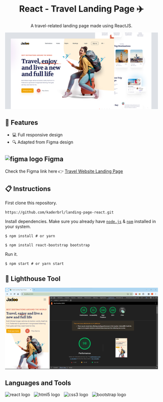 # <h1 align="center">React - Travel Landing Page ✈️</h1>

<p align="center">A travel-related landing page made using ReactJS.</p>

<div align="center">
    <img  src="/public/images/travel_preview.png" alt="Landing Page with React" title="Landing Page" />
</div>

## 💎 Features

<ul>
  <li>💻 Full responsive design</li>
  <li>🔍 Adapted from Figma design</li>
</ul>

## <img src="https://cdn.jsdelivr.net/gh/devicons/devicon/icons/figma/figma-original.svg" height="22" alt="figma logo"  /> Figma
Check the Figma link here 👉 [Travel Website Landing Page](https://www.figma.com/community/file/993910904620677970)

## 📋 Instructions

First clone this repository.

```shell
https://github.com/kaderbrl/landing-page-react.git
```

Install dependencies. Make sure you already have [`node.js`](https://nodejs.org/en/) & [`npm`](https://www.npmjs.com/) installed in your system.

```shell
$ npm install # or yarn
```
```shell
$ npm install react-bootstrap bootstrap
```

Run it.

```shell
$ npm start # or yarn start
```

## 🧩 Lighthouse Tool
<div align="center">
    <img  src="/public/images/travel_lighthouse.png" alt="Landing Page Lighthouse with React" title="Landing Page" />
</div>

## Languages and Tools

<div align="left">
  <img src="https://cdn.jsdelivr.net/gh/devicons/devicon/icons/react/react-original.svg" height="30" alt="react logo"  />
  <img width="5" />
  <img src="https://cdn.jsdelivr.net/gh/devicons/devicon/icons/html5/html5-original.svg" height="30" alt="html5 logo"  />
  <img width="5" />
  <img src="https://cdn.jsdelivr.net/gh/devicons/devicon/icons/css3/css3-original.svg" height="30" alt="css3 logo"  />
  <img width="5" />
  <img src="https://cdn.jsdelivr.net/gh/devicons/devicon/icons/bootstrap/bootstrap-original.svg" height="35" alt="bootstrap logo"  />
</div>
